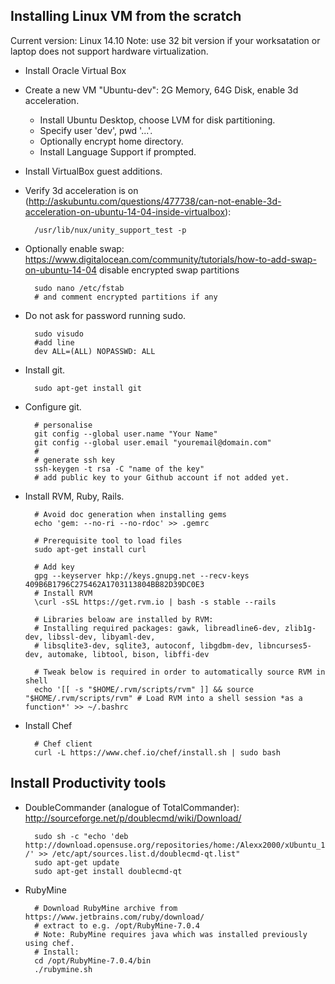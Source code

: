 ## Installing Linux VM from the scratch

Current version: Linux 14.10
Note: use 32 bit version if your worksatation or laptop does not support hardware virtualization.

- Install Oracle Virtual Box
- Create a new VM "Ubuntu-dev": 2G Memory, 64G Disk, enable 3d acceleration.
    - Install Ubuntu Desktop, choose LVM for disk partitioning.
    - Specify user 'dev', pwd '...'.
    - Optionally encrypt home directory.
    - Install Language Support if prompted.
- Install VirtualBox guest additions.
- Verify 3d acceleration is on (http://askubuntu.com/questions/477738/can-not-enable-3d-acceleration-on-ubuntu-14-04-inside-virtualbox):

        /usr/lib/nux/unity_support_test -p

- Optionally enable swap: https://www.digitalocean.com/community/tutorials/how-to-add-swap-on-ubuntu-14-04
  disable encrypted swap partitions

        sudo nano /etc/fstab
        # and comment encrypted partitions if any

- Do not ask for password running sudo.

        sudo visudo
        #add line
        dev ALL=(ALL) NOPASSWD: ALL

- Install git.

        sudo apt-get install git

- Configure git.

        # personalise
        git config --global user.name "Your Name"
        git config --global user.email "youremail@domain.com"
        #
        # generate ssh key
        ssh-keygen -t rsa -C "name of the key"
        # add public key to your Github account if not added yet.

- Install RVM, Ruby, Rails.

        # Avoid doc generation when installing gems
        echo 'gem: --no-ri --no-rdoc' >> .gemrc

        # Prerequisite tool to load files
        sudo apt-get install curl

        # Add key
        gpg --keyserver hkp://keys.gnupg.net --recv-keys 409B6B1796C275462A1703113804BB82D39DC0E3
        # Install RVM
        \curl -sSL https://get.rvm.io | bash -s stable --rails

        # Libraries beloaw are installed by RVM:
        # Installing required packages: gawk, libreadline6-dev, zlib1g-dev, libssl-dev, libyaml-dev,
        # libsqlite3-dev, sqlite3, autoconf, libgdbm-dev, libncurses5-dev, automake, libtool, bison, libffi-dev

        # Tweak below is required in order to automatically source RVM in shell
        echo '[[ -s "$HOME/.rvm/scripts/rvm" ]] && source "$HOME/.rvm/scripts/rvm" # Load RVM into a shell session *as a function*' >> ~/.bashrc

- Install Chef

        # Chef client
        curl -L https://www.chef.io/chef/install.sh | sudo bash

## Install Productivity tools

- DoubleCommander (analogue of TotalCommander): http://sourceforge.net/p/doublecmd/wiki/Download/

        sudo sh -c "echo 'deb http://download.opensuse.org/repositories/home:/Alexx2000/xUbuntu_14.04/ /' >> /etc/apt/sources.list.d/doublecmd-qt.list"
        sudo apt-get update
        sudo apt-get install doublecmd-qt

- RubyMine

        # Download RubyMine archive from https://www.jetbrains.com/ruby/download/
        # extract to e.g. /opt/RubyMine-7.0.4
        # Note: RubyMine requires java which was installed previously using chef.
        # Install:
        cd /opt/RubyMine-7.0.4/bin
        ./rubymine.sh


